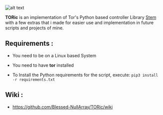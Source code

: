 ![alt text](https://github.com/Blessed-NullArray/TORic/blob/master/imgs/toric-banner2.png?raw=true)

**TORic** is an implementation of Tor's Python based controller Library [Stem](https://github.com/torproject/stem) with a few extras that i made for easier use and implementation in future scripts and projects of mine.

## Requirements :
* You need to be on a Linux based System

* You need to have **tor** installed

* To Install the Python requirements for the script, execute: `pip3 install -r requirements.txt`

## Wiki :

* https://github.com/Blessed-NullArray/TORic/wiki